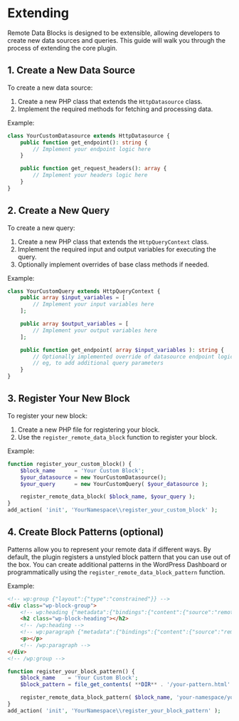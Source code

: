 # Extending

Remote Data Blocks is designed to be extensible, allowing developers to create new data sources and queries. This guide will walk you through the process of extending the core plugin.

## 1. Create a New Data Source

To create a new data source:

1. Create a new PHP class that extends the `HttpDatasource` class.
2. Implement the required methods for fetching and processing data.

Example:

```php
class YourCustomDatasource extends HttpDatasource {
	public function get_endpoint(): string {
        // Implement your endpoint logic here
	}

	public function get_request_headers(): array {
        // Implement your headers logic here
	}
}
```

## 2. Create a New Query

To create a new query:

1. Create a new PHP class that extends the `HttpQueryContext` class.
2. Implement the required input and output variables for executing the query.
3. Optionally implement overrides of base class methods if needed.

Example:

```php
class YourCustomQuery extends HttpQueryContext {
    public array $input_variables = [
        // Implement your input variables here
    ];

    public array $output_variables = [
        // Implement your output variables here
    ];

    public function get_endpoint( array $input_variables ): string {
        // Optionally implemented override of datasource endpoint logic here
        // eg, to add additional query parameters
    }
}
```

## 3. Register Your New Block

To register your new block:

1. Create a new PHP file for registering your block.
2. Use the `register_remote_data_block` function to register your block.

Example:

```php
function register_your_custom_block() {
    $block_name      = 'Your Custom Block';
    $your_datasource = new YourCustomDatasource();
    $your_query      = new YourCustomQuery( $your_datasource );

    register_remote_data_block( $block_name, $your_query );
}
add_action( 'init', 'YourNamespace\\register_your_custom_block' );
```

## 4. Create Block Patterns (optional)

Patterns allow you to represent your remote data if different ways. By default, the plugin registers a unstyled block pattern that you can use out of the box. You can create additional patterns in the WordPress Dashboard or programmatically using the `register_remote_data_block_pattern` function.

Example:

```html
<!-- wp:group {"layout":{"type":"constrained"}} -->
<div class="wp-block-group">
	<!-- wp:heading {"metadata":{"bindings":{"content":{"source":"remote-data/binding","args":{"field":"title"}}}}} -->
	<h2 class="wp-block-heading"></h2>
	<!-- /wp:heading -->
	<!-- wp:paragraph {"metadata":{"bindings":{"content":{"source":"remote-data/binding","args":{"field":"description"}}}}} -->
	<p></p>
	<!-- /wp:paragraph -->
</div>
<!-- /wp:group -->
```

```php
function register_your_block_pattern() {
    $block_name    = 'Your Custom Block';
    $block_pattern = file_get_contents( **DIR** . '/your-pattern.html' );

    register_remote_data_block_pattern( $block_name, 'your-namespace/your-pattern', $block_pattern );
}
add_action( 'init', 'YourNamespace\\register_your_block_pattern' );
```
